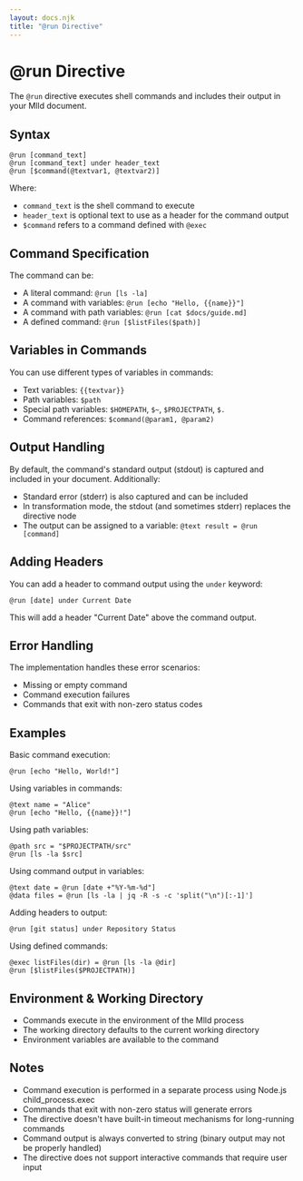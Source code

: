 ```yaml
---
layout: docs.njk
title: "@run Directive"
---
```


# @run Directive

The `@run` directive executes shell commands and includes their output in your Mlld document.

## Syntax

```mlld
@run [command_text]
@run [command_text] under header_text
@run [$command(@textvar1, @textvar2)]
```

Where:
- `command_text` is the shell command to execute
- `header_text` is optional text to use as a header for the command output
- `$command` refers to a command defined with `@exec`

## Command Specification

The command can be:
- A literal command: `@run [ls -la]`
- A command with variables: `@run [echo "Hello, {{name}}"]`
- A command with path variables: `@run [cat $docs/guide.md]`
- A defined command: `@run [$listFiles($path)]`

## Variables in Commands

You can use different types of variables in commands:
- Text variables: `{{textvar}}`
- Path variables: `$path`
- Special path variables: `$HOMEPATH`, `$~`, `$PROJECTPATH`, `$.`
- Command references: `$command(@param1, @param2)`

## Output Handling

By default, the command's standard output (stdout) is captured and included in your document. Additionally:

- Standard error (stderr) is also captured and can be included
- In transformation mode, the stdout (and sometimes stderr) replaces the directive node
- The output can be assigned to a variable: `@text result = @run [command]`

## Adding Headers

You can add a header to command output using the `under` keyword:

```mlld
@run [date] under Current Date
```

This will add a header "Current Date" above the command output.

## Error Handling

The implementation handles these error scenarios:
- Missing or empty command
- Command execution failures
- Commands that exit with non-zero status codes

## Examples

Basic command execution:
```mlld
@run [echo "Hello, World!"]
```

Using variables in commands:
```mlld
@text name = "Alice"
@run [echo "Hello, {{name}}!"]
```

Using path variables:
```mlld
@path src = "$PROJECTPATH/src"
@run [ls -la $src]
```

Using command output in variables:
```mlld
@text date = @run [date +"%Y-%m-%d"]
@data files = @run [ls -la | jq -R -s -c 'split("\n")[:-1]']
```

Adding headers to output:
```mlld
@run [git status] under Repository Status
```

Using defined commands:
```mlld
@exec listFiles(dir) = @run [ls -la @dir]
@run [$listFiles($PROJECTPATH)]
```

## Environment & Working Directory

- Commands execute in the environment of the Mlld process
- The working directory defaults to the current working directory
- Environment variables are available to the command

## Notes

- Command execution is performed in a separate process using Node.js child_process.exec
- Commands that exit with non-zero status will generate errors
- The directive doesn't have built-in timeout mechanisms for long-running commands
- Command output is always converted to string (binary output may not be properly handled)
- The directive does not support interactive commands that require user input